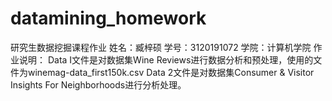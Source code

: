 # datamining_homework
研究生数据挖掘课程作业
姓名：臧梓硕
学号：3120191072
学院：计算机学院
作业说明：
Data I文件是对数据集Wine Reviews进行数据分析和预处理，使用的文件为winemag-data_first150k.csv
Data 2文件是对数据集Consumer & Visitor Insights For Neighborhoods进行分析处理。
